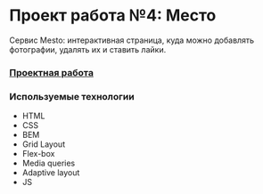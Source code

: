 # Проект работа №4: Место

Сервис Mesto: интерактивная страница, куда можно добавлять фотографии, удалять их и ставить лайки.

### [Проектная работа](https://danagampsun.github.io/mesto/)
### Используемые технологии

* HTML
* CSS
* BEM
* Grid Layout
* Flex-box
* Media queries
* Adaptive layout
* JS



